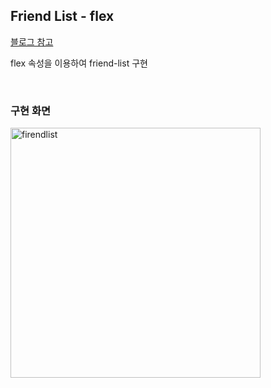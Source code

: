 Friend List - flex
-------------
[블로그 참고](https://velog.io/@junnkk/Flex-Box)

flex 속성을 이용하여 friend-list 구현

<br>

### 구현 화면
<img src="https://user-images.githubusercontent.com/62638414/113667561-f2356a80-96eb-11eb-8c8b-116d65257295.png" width="400px" height="auto" alt="firendlist"></img><br/>
